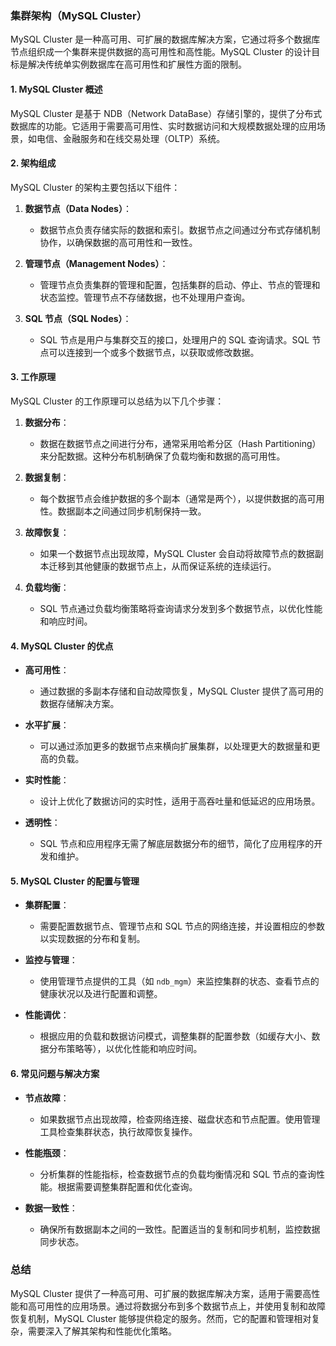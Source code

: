 ### 集群架构（MySQL Cluster）

MySQL Cluster 是一种高可用、可扩展的数据库解决方案，它通过将多个数据库节点组织成一个集群来提供数据的高可用性和高性能。MySQL Cluster 的设计目标是解决传统单实例数据库在高可用性和扩展性方面的限制。

#### 1. **MySQL Cluster 概述**

MySQL Cluster 是基于 NDB（Network DataBase）存储引擎的，提供了分布式数据库的功能。它适用于需要高可用性、实时数据访问和大规模数据处理的应用场景，如电信、金融服务和在线交易处理（OLTP）系统。

#### 2. **架构组成**

MySQL Cluster 的架构主要包括以下组件：

1. **数据节点（Data Nodes）**：
   - 数据节点负责存储实际的数据和索引。数据节点之间通过分布式存储机制协作，以确保数据的高可用性和一致性。

2. **管理节点（Management Nodes）**：
   - 管理节点负责集群的管理和配置，包括集群的启动、停止、节点的管理和状态监控。管理节点不存储数据，也不处理用户查询。

3. **SQL 节点（SQL Nodes）**：
   - SQL 节点是用户与集群交互的接口，处理用户的 SQL 查询请求。SQL 节点可以连接到一个或多个数据节点，以获取或修改数据。

#### 3. **工作原理**

MySQL Cluster 的工作原理可以总结为以下几个步骤：

1. **数据分布**：
   - 数据在数据节点之间进行分布，通常采用哈希分区（Hash Partitioning）来分配数据。这种分布机制确保了负载均衡和数据的高可用性。

2. **数据复制**：
   - 每个数据节点会维护数据的多个副本（通常是两个），以提供数据的高可用性。数据副本之间通过同步机制保持一致。

3. **故障恢复**：
   - 如果一个数据节点出现故障，MySQL Cluster 会自动将故障节点的数据副本迁移到其他健康的数据节点上，从而保证系统的连续运行。

4. **负载均衡**：
   - SQL 节点通过负载均衡策略将查询请求分发到多个数据节点，以优化性能和响应时间。

#### 4. **MySQL Cluster 的优点**

- **高可用性**：
  - 通过数据的多副本存储和自动故障恢复，MySQL Cluster 提供了高可用的数据存储解决方案。

- **水平扩展**：
  - 可以通过添加更多的数据节点来横向扩展集群，以处理更大的数据量和更高的负载。

- **实时性能**：
  - 设计上优化了数据访问的实时性，适用于高吞吐量和低延迟的应用场景。

- **透明性**：
  - SQL 节点和应用程序无需了解底层数据分布的细节，简化了应用程序的开发和维护。

#### 5. **MySQL Cluster 的配置与管理**

- **集群配置**：
  - 需要配置数据节点、管理节点和 SQL 节点的网络连接，并设置相应的参数以实现数据的分布和复制。

- **监控与管理**：
  - 使用管理节点提供的工具（如 `ndb_mgm`）来监控集群的状态、查看节点的健康状况以及进行配置和调整。

- **性能调优**：
  - 根据应用的负载和数据访问模式，调整集群的配置参数（如缓存大小、数据分布策略等），以优化性能和响应时间。

#### 6. **常见问题与解决方案**

- **节点故障**：
  - 如果数据节点出现故障，检查网络连接、磁盘状态和节点配置。使用管理工具检查集群状态，执行故障恢复操作。

- **性能瓶颈**：
  - 分析集群的性能指标，检查数据节点的负载均衡情况和 SQL 节点的查询性能。根据需要调整集群配置和优化查询。

- **数据一致性**：
  - 确保所有数据副本之间的一致性。配置适当的复制和同步机制，监控数据同步状态。

### 总结

MySQL Cluster 提供了一种高可用、可扩展的数据库解决方案，适用于需要高性能和高可用性的应用场景。通过将数据分布到多个数据节点上，并使用复制和故障恢复机制，MySQL Cluster 能够提供稳定的服务。然而，它的配置和管理相对复杂，需要深入了解其架构和性能优化策略。